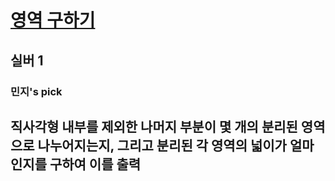 # [영역 구하기](https://www.acmicpc.net/problem/2164)

## 실버 1
### 민지's pick

##  직사각형 내부를 제외한 나머지 부분이 몇 개의 분리된 영역으로 나누어지는지, 그리고 분리된 각 영역의 넓이가 얼마인지를 구하여 이를 출력